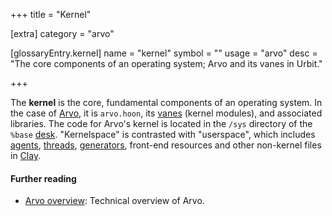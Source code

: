 +++
title = "Kernel"

[extra]
category = "arvo"

[glossaryEntry.kernel]
name = "kernel"
symbol = ""
usage = "arvo"
desc = "The core components of an operating system; Arvo and its vanes in Urbit."

+++

The **kernel** is the core, fundamental components of an operating system. In the case of [Arvo](/glossary/arvo), it is `arvo.hoon`, its [vanes](/glossary/vane) (kernel modules), and associated libraries. The code for Arvo's kernel is located in the `/sys` directory of the `%base` [desk](/glossary/desk). "Kernelspace" is contrasted with "userspace", which includes [agents](/glossary/agent), [threads](/glossary/thread), [generators](/glossary/generator), front-end resources and other non-kernel files in [Clay](/glossary/clay).

#### Further reading

- [Arvo overview](/system/kernel): Technical overview of Arvo.
